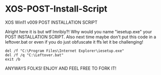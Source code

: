# XOS-POST-Install-Script
XOS Win11 v009 POST INSTALLATION SCRIPT

Alright here it is but wtf Imribiy?! Why would you name "iesetup.exe" your POST INSTALLATION SCRIPT. Also next time maybe don't put this code in a leftover.bat or even if you do just obfuscate it ffs let it be challenging!

```
del /f "C:\Program Files\Internet Explorer\iesetup.exe" 
del /f /q "C:\Leftover.bat" 
exit /b
```

ANYWAYS FOLKS! ENJOY AND FEEL FREE TO FORK IT!
